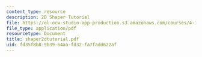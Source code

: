 ```yaml
---
content_type: resource
description: 2D Shaper Tutorial
file: https://ol-ocw-studio-app-production.s3.amazonaws.com/courses/4-184-architectural-design-workshops-computational-design-for-housing-spring-2002/fd35f8b89b3964aafd32fa7fadd622af_shaper2dtutorial.pdf
file_type: application/pdf
resourcetype: Document
title: shaper2dtutorial.pdf
uid: fd35f8b8-9b39-64aa-fd32-fa7fadd622af
---
```

